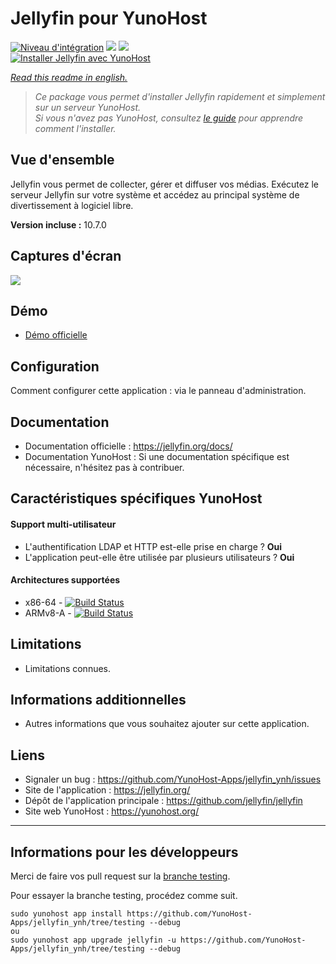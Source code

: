 # Jellyfin pour YunoHost

[![Niveau d'intégration](https://dash.yunohost.org/integration/jellyfin.svg)](https://dash.yunohost.org/appci/app/jellyfin) ![](https://ci-apps.yunohost.org/ci/badges/jellyfin.status.svg) ![](https://ci-apps.yunohost.org/ci/badges/jellyfin.maintain.svg)  
[![Installer Jellyfin avec YunoHost](https://install-app.yunohost.org/install-with-yunohost.svg)](https://install-app.yunohost.org/?app=jellyfin)

*[Read this readme in english.](./README.md)* 

> *Ce package vous permet d'installer Jellyfin rapidement et simplement sur un serveur YunoHost.  
Si vous n'avez pas YunoHost, consultez [le guide](https://yunohost.org/#/install) pour apprendre comment l'installer.*

## Vue d'ensemble
Jellyfin vous permet de collecter, gérer et diffuser vos médias. Exécutez le serveur Jellyfin sur votre système et accédez au principal système de divertissement à logiciel libre. 

**Version incluse :** 10.7.0

## Captures d'écran

![](https://jellyfin.org/images/screenshots/movie_full.png)

## Démo

* [Démo officielle](https://demo.jellyfin.org/)

## Configuration

Comment configurer cette application : via le panneau d'administration.

## Documentation

 * Documentation officielle : https://jellyfin.org/docs/
 * Documentation YunoHost : Si une documentation spécifique est nécessaire, n'hésitez pas à contribuer.

## Caractéristiques spécifiques YunoHost

#### Support multi-utilisateur

* L'authentification LDAP et HTTP est-elle prise en charge ? **Oui**
* L'application peut-elle être utilisée par plusieurs utilisateurs ? **Oui**

#### Architectures supportées

* x86-64 - [![Build Status](https://ci-apps.yunohost.org/ci/logs/jellyfin%20%28Apps%29.svg)](https://ci-apps.yunohost.org/ci/apps/jellyfin/)
* ARMv8-A - [![Build Status](https://ci-apps-arm.yunohost.org/ci/logs/jellyfin%20%28Apps%29.svg)](https://ci-apps-arm.yunohost.org/ci/apps/jellyfin/)

## Limitations

* Limitations connues.

## Informations additionnelles

* Autres informations que vous souhaitez ajouter sur cette application.

## Liens

 * Signaler un bug : https://github.com/YunoHost-Apps/jellyfin_ynh/issues
 * Site de l'application : https://jellyfin.org/
 * Dépôt de l'application principale : https://github.com/jellyfin/jellyfin
 * Site web YunoHost : https://yunohost.org/

---

## Informations pour les développeurs

Merci de faire vos pull request sur la [branche testing](https://github.com/YunoHost-Apps/jellyfin_ynh/tree/testing).

Pour essayer la branche testing, procédez comme suit.
```
sudo yunohost app install https://github.com/YunoHost-Apps/jellyfin_ynh/tree/testing --debug
ou
sudo yunohost app upgrade jellyfin -u https://github.com/YunoHost-Apps/jellyfin_ynh/tree/testing --debug
```
